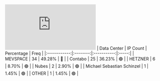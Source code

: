 ![Diagramm](https://github.com/111STAVR111/props/blob/main/Story/Decentralization/1/README.md)
| Data Center | IP Count | Percentage | Freq |
|:------------:|:--------:|:-----------:|:-----:|
| MEVSPACE | 34 | 49.28% | 🔴 |
| Contabo | 25 | 36.23% | 🟢 |
| HETZNER | 6 | 8.70% | 🟢 |
| Nubes | 2 | 2.90% | 🟢 |
| Michael Sebastian Schinzel | 1 | 1.45% | 🟢 |
| OTHER | 1 | 1.45% | 🟢 |